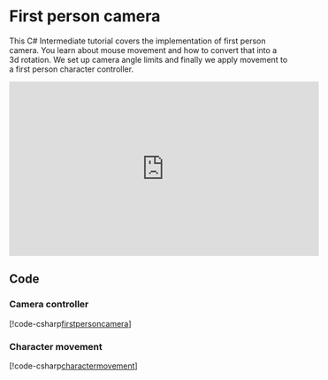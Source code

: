 # First person camera

This C# Intermediate tutorial covers the implementation of first person camera. You learn about mouse movement and how to convert that into a 3d rotation. We set up camera angle limits and finally we apply movement to a first person character controller.

<iframe width="560" height="315" src="https://www.youtube.com/embed/MSFXydzbtuE" frameborder="0" allow="accelerometer; autoplay; encrypted-media; gyroscope; picture-in-picture" allowfullscreen></iframe>


## Code
### Camera controller
[!code-csharp[firstpersoncamera](..\..\..\..\stride\samples\Tutorials\CSharpIntermediate\CSharpIntermediate\CSharpIntermediate.Game\09_FirstPersonCamera\FirstPersonCamera.cs)]

### Character movement
[!code-csharp[charactermovement](..\..\..\..\stride\samples\Tutorials\CSharpIntermediate\CSharpIntermediate\CSharpIntermediate.Game\10_ThirdPersonCamera\CharacterMovement.cs)]